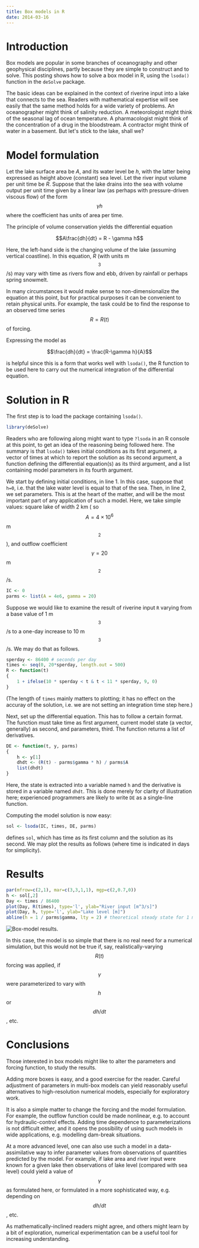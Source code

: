 ```yaml
---
title: Box models in R
date: 2014-03-16
---
```

<script src="https://polyfill.io/v3/polyfill.min.js?features=es6"></script>
<script id="MathJax-script" async src="https://cdn.jsdelivr.net/npm/mathjax@3/es5/tex-mml-chtml.js"></script>

# Introduction

Box models are popular in some branches of oceanography and other geophysical
disciplines, partly because they are simple to construct and to solve.  This
posting shows how to solve a box model in R, using the `lsoda()` function in
the `deSolve` package.

The basic ideas can be explained in the context of riverine input into a lake
that connects to the sea.  Readers with mathematical expertise will see easily
that the same method holds for a wide variety of problems. An oceanographer
might think of salinity reduction.  A meteorologist might think of the seasonal
lag of ocean temperature.  A pharmacologist might think of the concentration of
a drug in the bloodstream.  A contractor might think of water in a basement.
But let's stick to the lake, shall we?


# Model formulation

Let the lake surface area be *A*, and its water level be *h*, with the latter
being expressed as height above (constant) sea level.  Let the river input
volume per unit time be *R*.   Suppose that the lake drains into the sea with
volume output per unit time given by a linear law (as perhaps with
pressure-driven viscous flow) of the form $$\gamma h$$ where the coefficient
has units of area per time.

The principle of volume conservation yields the differential equation

$$A\frac{dh}{dt} = R - \gamma h$$

Here, the left-hand side is the changing volume of the lake (assuming vertical
coastline).  In this equation, *R* (with units m$$^3$$/s) may vary with time as
rivers flow and ebb, driven by rainfall or perhaps spring snowmelt.

In many circumstances it would make sense to non-dimensionalize the equation at
this point, but for practical purposes it can be convenient to retain physical
units.  For example, the task could be to find the response to an observed
time series $$R=R(t)$$ of forcing.

Expressing the model as

$$\frac{dh}{dt} = \frac{R-\gamma h}{A}$$

is helpful since this is a form that works well with `lsoda()`, the R function
to be used here to carry out the numerical integration of the differential
equation.



# Solution in R

The first step is to load the package containing `lsoda()`.


```R
library(deSolve)
```

Readers who are following along might want to type `?lsoda` in an R console at
this point, to get an idea of the reasoning being followed here.  The summary
is that `lsoda()` takes initial conditions as its first argument, a vector of
times at which to report the solution as its second argument, a function
defining the differential equation(s) as its third argument, and a list
containing model parameters in its fourth argument.

We start by defining initial conditions, in line 1.  In this case, suppose that
`h=0`, i.e. that the lake water level is equal to that of the sea.  Then, in
line 2, we set parameters.  This is at the heart of the matter, and will be the
most important part of any application of such a model.  Here, we take simple
values: square lake of width 2 km ( so $$A=4\times 10^6$$ m$$^2$$), and outflow
coefficient $$\gamma=20$$ m$$^2$$/s.



```R
IC <- 0
parms <- list(A = 4e6, gamma = 20)
```

Suppose we would like to examine the result of riverine input `R` varying from
a base value of 1 m$$^3$$/s to a one-day increase to 10 m$$^3$$/s.  We may do that
as follows.


```R
sperday <- 86400 # seconds per day
times <- seq(0, 20*sperday, length.out = 500)
R <- function(t)
{
    1 + ifelse(10 * sperday < t & t < 11 * sperday, 9, 0)
}
```

(The length of `times` mainly matters to plotting; it has no effect on the
accuray of the solution, i.e. we are not setting an integration time step
here.)

Next, set up the differential equation.  This has to follow a certain format.
The function must take time as first argument, current model state (a vector,
generally) as second, and parameters, third.  The function returns a list of
derivatives.

```R
DE <- function(t, y, parms)
{
    h <- y[1]
    dhdt <- (R(t) - parms$gamma * h) / parms$A
    list(dhdt)
}
```

Here, the state is extracted into a variable named `h` and the derivative is
stored in a variable named `dhdt`.  This is done merely for clarity of
illustration here; experienced programmers are likely to write `DE` as a
single-line function.

Computing the model solution is now easy:

```R
sol <- lsoda(IC, times, DE, parms)
```

defines `sol`, which has time as its first column and the solution as its
second.  We may plot the results as follows (where time is indicated in days
for simplicity).

# Results


```R
par(mfrow=c(2,1), mar=c(3,3,1,1), mgp=c(2,0.7,0))
h <- sol[,2]
Day <- times / 86400
plot(Day, R(times), type='l', ylab="River input [m^3/s]")
plot(Day, h, type='l', ylab="Lake level [m]")
abline(h = 1 / parms$gamma, lty = 2) # theoretical steady state for 1 m^3/s
```

![Box-model results.](/skills-github-pages/docs/assets/images/2014-03-16-box-model.png) 

In this case, the model is so simple that there is no real need for a numerical
simulation, but this would not be true if, say, realistically-varying $$R(t)$$
forcing was applied, if $$\gamma$$ were parameterized to vary with $$h$$
or $$dh/dt$$, etc.

# Conclusions

Those interested in box models might like to alter the parameters and forcing
function, to study the results.  

Adding more boxes is easy, and a good exercise for the reader.  Careful
adjustment of parameters in multi-box models can yield reasonably useful
alternatives to high-resolution numerical models, especially for exploratory
work.

It is also a simple matter to change the forcing and the model formulation.
For example, the outflow function could be made nonlinear, e.g. to account for
hydraulic-control effects.  Adding time dependence to parameterizations is not
difficult either, and it opens the possibility of using such models in wide
applications, e.g. modelling dam-break situations.  

At a more advanced level, one can also use such a model in a data-assimilative
way to infer parameter values from observations of quantities predicted by the
model.  For example, if lake area and river input were known for a given lake
then observations of lake level (compared with sea level) could yield a value
of $$\gamma$$ as formulated here, or formulated in a more sophisticated way,
e.g. depending on $$dh/dt$$, etc.

As mathematically-inclined readers might agree, and others might learn by a bit
of exploration, numerical experimentation can be a useful tool for increasing
understanding.


